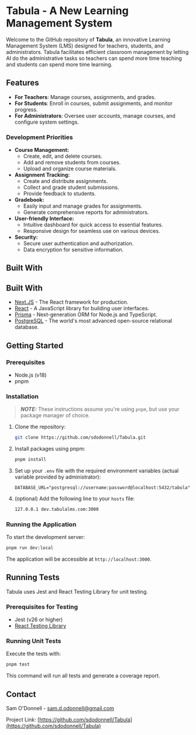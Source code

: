 # Tabula - A New Learning Management System

Welcome to the GitHub repository of **Tabula**, an innovative Learning Management System (LMS) designed for teachers, students, and administrators. Tabula facilitates efficient classroom management by letting AI do the administrative tasks so teachers can spend more time teaching and students can spend more time learning.

## Features

- **For Teachers**: Manage courses, assignments, and grades.
- **For Students**: Enroll in courses, submit assignments, and monitor progress.
- **For Administrators**: Oversee user accounts, manage courses, and configure system settings.

### Development Priorities

- **Course Management:**
  - Create, edit, and delete courses.
  - Add and remove students from courses.
  - Upload and organize course materials.
- **Assignment Tracking:**
  - Create and distribute assignments.
  - Collect and grade student submissions.
  - Provide feedback to students.
- **Gradebook:**
  - Easily input and manage grades for assignments.
  - Generate comprehensive reports for administrators.
- **User-friendly Interface:**
  - Intuitive dashboard for quick access to essential features.
  - Responsive design for seamless use on various devices.
- **Security:**
  - Secure user authentication and authorization.
  - Data encryption for sensitive information.

## Built With

## Built With
- [Next.JS](https://nextjs.org/) - The React framework for production.
- [React](https://reactjs.org/) - A JavaScript library for building user interfaces.
- [Prisma](https://www.prisma.io/) - Next-generation ORM for Node.js and TypeScript.
- [PostgreSQL](https://www.postgresql.org/) - The world's most advanced open-source relational database.

## Getting Started

### Prerequisites

- Node.js (v18)
- pnpm

### Installation

> **_NOTE:_** These instructions assume you're using `pnpm`, but use your package manager of choice.

1. Clone the repository:
   ```bash
   git clone https://github.com/sdodonnell/Tabula.git
   ```
2. Install packages using pnpm:
   ```bash
   pnpm install
   ```
3. Set up your `.env` file with the required environment variables (actual variable provided by administrator):
   ```env
   DATABASE_URL="postgresql://username:password@localhost:5432/tabula"
   ```
4. (optional) Add the following line to your `hosts` file:
    ```bash
    127.0.0.1 dev.tabulalms.com:3000
    ```

### Running the Application

To start the development server:

```bash
pnpm run dev:local
```

The application will be accessible at `http://localhost:3000`.


## Running Tests

Tabula uses Jest and React Testing Library for unit testing.

### Prerequisites for Testing

- Jest (v26 or higher)
- [React Testing Library](https://testing-library.com/docs/react-testing-library/intro)

### Running Unit Tests

Execute the tests with:

```bash
pnpm test
```

This command will run all tests and generate a coverage report.

## Contact

Sam O'Donnell - sam.d.odonnell@gmail.com

Project Link: [https://github.com/sdodonnell/Tabula](https://github.com/sdodonnell/Tabula)
